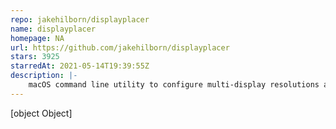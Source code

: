 ```yaml
---
repo: jakehilborn/displayplacer
name: displayplacer
homepage: NA
url: https://github.com/jakehilborn/displayplacer
stars: 3925
starredAt: 2021-05-14T19:39:55Z
description: |-
    macOS command line utility to configure multi-display resolutions and arrangements. Essentially XRandR for macOS.
---
```


[object Object]
